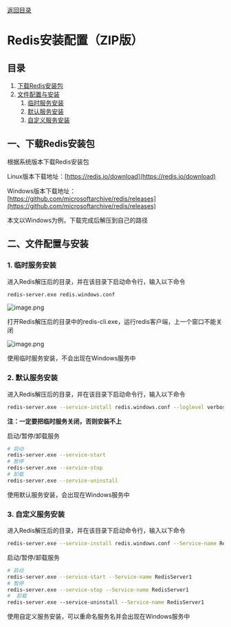 [返回目录](ch0.md)

# Redis安装配置（ZIP版）

## 目录

1. [下载Redis安装包](#1)  
2. [文件配置与安装](#2)  
    1. [临时服务安装](#2-1)  
    2. [默认服务安装](#2-2)  
    3. [自定义服务安装](#2-3)  

## 一、下载Redis安装包<a name="1"></a>

根据系统版本下载Redis安装包

Linux版本下载地址：[https://redis.io/download](https://redis.io/download)

Windows版本下载地址：[https://github.com/microsoftarchive/redis/releases](https://github.com/microsoftarchive/redis/releases)

本文以Windows为例，下载完成后解压到自己的路径

## 二、文件配置与安装<a name="2"></a>

### 1. 临时服务安装<a name="2-1"></a>

进入Redis解压后的目录，并在该目录下启动命令行，输入以下命令

```bash
redis-server.exe redis.windows.conf
```

![image.png](https://cdn.jsdelivr.net/gh/13812700839/MyImageBed/article/jianshu/CAT2/ch3/ch3-1.png)


打开Redis解压后的目录中的redis-cli.exe，运行redis客户端，上一个窗口不能关闭

![image.png](https://cdn.jsdelivr.net/gh/13812700839/MyImageBed/article/jianshu/CAT2/ch3/ch3-2.png)


使用临时服务安装，不会出现在Windows服务中

### 2. 默认服务安装<a name="2-2"></a>

进入Redis解压后的目录，并在该目录下启动命令行，输入以下命令

```bash
redis-server.exe --service-install redis.windows.conf --loglevel verbose
```

**注：一定要把临时服务关闭，否则安装不上**

启动/暂停/卸载服务

```bash
# 启动
redis-server.exe --service-start
# 暂停
redis-server.exe --service-stop
# 卸载
redis-server.exe --service-uninstall
```

使用默认服务安装，会出现在Windows服务中

### 3. 自定义服务安装<a name="2-3"></a>

进入Redis解压后的目录，并在该目录下启动命令行，输入以下命令

```bash
redis-server.exe --service-install redis.windows.conf --Service-name RedisServer1 --loglevel verbose
```

启动/暂停/卸载服务

```bash
# 启动
redis-server.exe --service-start --Service-name RedisServer1
# 暂停
redis-server.exe --service-stop --Service-name RedisServer1
#  卸载
redis-server.exe --service-uninstall --Service-name RedisServer1
```

使用自定义服务安装，可以重命名服务名并会出现在Windows服务中

